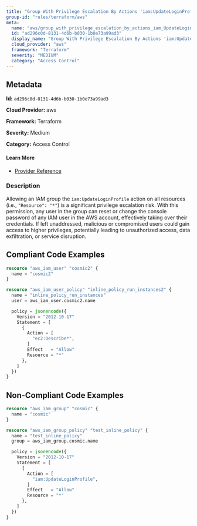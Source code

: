 ```yaml
---
title: "Group With Privilege Escalation By Actions 'iam:UpdateLoginProfile'"
group-id: "rules/terraform/aws"
meta:
  name: "aws/group_with_privilege_escalation_by_actions_iam_UpdateLoginProfile"
  id: "ad296c0d-8131-4d6b-b030-1b0e73a99ad3"
  display_name: "Group With Privilege Escalation By Actions 'iam:UpdateLoginProfile'"
  cloud_provider: "aws"
  framework: "Terraform"
  severity: "MEDIUM"
  category: "Access Control"
---
```

## Metadata

**Id:** `ad296c0d-8131-4d6b-b030-1b0e73a99ad3`

**Cloud Provider:** aws

**Framework:** Terraform

**Severity:** Medium

**Category:** Access Control

#### Learn More

 - [Provider Reference](https://registry.terraform.io/providers/hashicorp/aws/latest/docs/resources/iam_group_policy#policy)

### Description

 Allowing an IAM group the `iam:UpdateLoginProfile` action on all resources (i.e., `"Resource": "*"`) is a significant privilege escalation risk. With this permission, any user in the group can reset or change the console password of any IAM user in the AWS account, effectively taking over their credentials. If left unaddressed, malicious or compromised users could gain access to higher privileges, potentially leading to unauthorized access, data exfiltration, or service disruption.


## Compliant Code Examples
```terraform
resource "aws_iam_user" "cosmic2" {
  name = "cosmic2"
}

resource "aws_iam_user_policy" "inline_policy_run_instances2" {
  name = "inline_policy_run_instances"
  user = aws_iam_user.cosmic2.name

  policy = jsonencode({
    Version = "2012-10-17"
    Statement = [
      {
        Action = [
          "ec2:Describe*",
        ]
        Effect   = "Allow"
        Resource = "*"
      },
    ]
  })
}

```
## Non-Compliant Code Examples
```terraform
resource "aws_iam_group" "cosmic" {
  name = "cosmic"
}

resource "aws_iam_group_policy" "test_inline_policy" {
  name = "test_inline_policy"
  group = aws_iam_group.cosmic.name

  policy = jsonencode({
    Version = "2012-10-17"
    Statement = [
      {
        Action = [
          "iam:UpdateLoginProfile",
        ]
        Effect   = "Allow"
        Resource = "*"
      },
    ]
  })
}


```